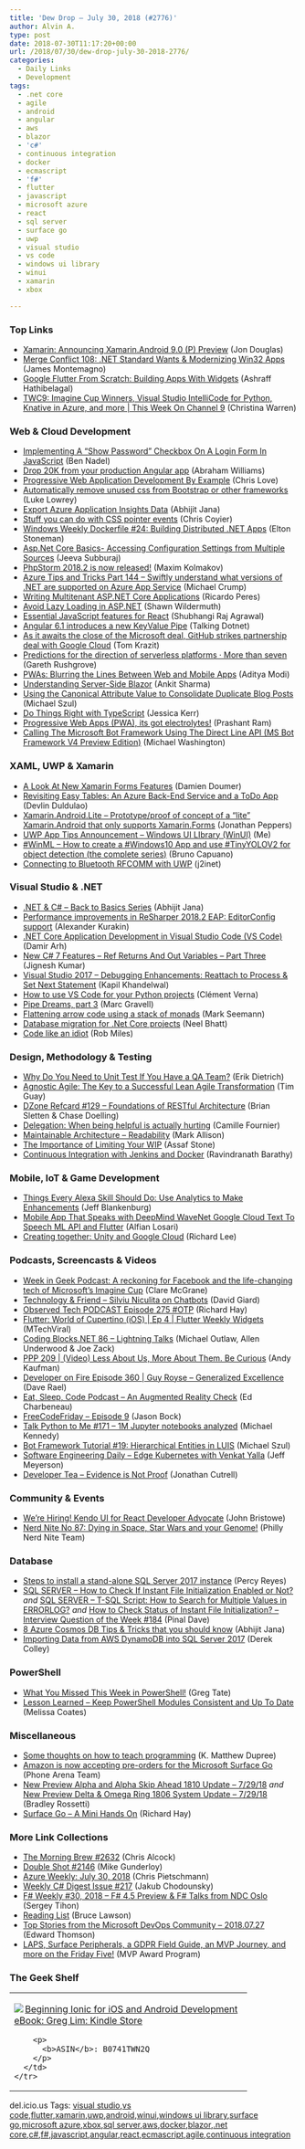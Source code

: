 ```yaml
---
title: 'Dew Drop – July 30, 2018 (#2776)'
author: Alvin A.
type: post
date: 2018-07-30T11:17:20+00:00
url: /2018/07/30/dew-drop-july-30-2018-2776/
categories:
  - Daily Links
  - Development
tags:
  - .net core
  - agile
  - android
  - angular
  - aws
  - blazor
  - 'c#'
  - continuous integration
  - docker
  - ecmascript
  - 'f#'
  - flutter
  - javascript
  - microsoft azure
  - react
  - sql server
  - surface go
  - uwp
  - visual studio
  - vs code
  - windows ui library
  - winui
  - xamarin
  - xbox

---
```

### <a name="top"></a>Top Links

  * <a href="https://blog.xamarin.com/xamarin-android-9-0-p-preview/" target="_blank">Xamarin: Announcing Xamarin.Android 9.0 (P) Preview</a> (Jon Douglas)
  * <a href="http://www.mergeconflict.fm/108" target="_blank">Merge Conflict 108: .NET Standard Wants & Modernizing Win32 Apps</a> (James Montemagno)
  * <a href="https://code.tutsplus.com/tutorials/flutter-from-scratch-understanding-widgets--cms-31547" target="_blank">Google Flutter From Scratch: Building Apps With Widgets</a> (Ashraff Hathibelagal)
  * <a href="https://channel9.msdn.com/Shows/This+Week+On+Channel+9/TWC9-Imagine-Cup-Winners-Visual-Studio-IntelliCode-for-Python-Knative-in-Azure-and-more?WT.mc_id=DX_MVP4025064" target="_blank">TWC9: Imagine Cup Winners, Visual Studio IntelliCode for Python, Knative in Azure, and more | This Week On Channel 9</a> (Christina Warren)



### <a name="web"></a>Web & Cloud Development

  * <a href="https://www.bennadel.com/blog/3474-implementing-a-show-password-checkbox-on-a-login-form-in-javascript.htm" target="_blank">Implementing A &#8220;Show Password&#8221; Checkbox On A Login Form In JavaScript</a> (Ben Nadel)
  * <a href="https://bendyworks.com/blog/drop-20k-from-your-production-angular-app" target="_blank">Drop 20K from your production Angular app</a> (Abraham Williams)
  * <a href="https://love2dev.com/blog/progressive-web-application-development-by-example/" target="_blank">Progressive Web Application Development By Example</a> (Chris Love)
  * <a href="http://lukencode.com/2018/07/29/automatically-removeunused-css-from-bootstrap-or-other-frameworks/" target="_blank">Automatically remove unused css from Bootstrap or other frameworks</a> (Luke Lowrey)
  * <a href="https://dailydotnettips.com/export-azure-application-insights-data/" target="_blank">Export Azure Application Insights Data</a> (Abhijit Jana)
  * <a href="https://codepen.io/MartijnCuppens/full/MBjqbM/" target="_blank">Stuff you can do with CSS pointer events</a> (Chris Coyier)
  * <a href="http://blog.sixeyed.com/windows-weekly-dockerfile-24/" target="_blank">Windows Weekly Dockerfile #24: Building Distributed .NET Apps</a> (Elton Stoneman)
  * <a href="http://feedproxy.google.com/~r/jeevasubburaj/~3/6s9DHJM1yLo/aspnet-core-basics-accessing.html" target="_blank">Asp.Net Core Basics- Accessing Configuration Settings from Multiple Sources</a> (Jeeva Subburaj)
  * <a href="https://blog.jetbrains.com/phpstorm/2018/07/phpstorm-2018-2-release/" target="_blank">PhpStorm 2018.2 is now released!</a> (Maxim Kolmakov)
  * <a href="https://www.michaelcrump.net/azure-tips-and-tricks144/" target="_blank">Azure Tips and Tricks Part 144 &#8211; Swiftly understand what versions of .NET are supported on Azure App Service</a> (Michael Crump)
  * <a href="https://stackify.com/writing-multitenant-asp-net-core-applications/" target="_blank">Writing Multitenant ASP.NET Core Applications</a> (Ricardo Peres)
  * <a href="https://wildermuth.com/2018/07/28/Avoid-Lazy-Loading-in-ASP-NET" target="_blank">Avoid Lazy Loading in ASP.NET</a> (Shawn Wildermuth)
  * <a href="https://codeburst.io/essential-javascript-features-for-react-82a6bf6855c2?source=rss----61061eb0c96b---4" target="_blank">Essential JavaScript features for React</a> (Shubhangi Raj Agrawal)
  * <a href="http://www.talkingdotnet.com/angular-6-1-introduces-new-keyvalue-pipe/" target="_blank">Angular 6.1 introduces a new KeyValue Pipe</a> (Talking Dotnet)
  * <a href="https://www.geekwire.com/2018/awaits-close-microsoft-deal-github-strikes-partnership-deal-google-cloud/" target="_blank">As it awaits the close of the Microsoft deal, GitHub strikes partnership deal with Google Cloud</a> (Tom Krazit)
  * <a href="https://www.morethanseven.net/2017/06/26/predictions-for-the-direction-of-serverless-platforms/" target="_blank">Predictions for the direction of serverless platforms · More than seven</a> (Gareth Rushgrove)
  * <a href="https://dzone.com/articles/progressive-web-apps-blurring-the-lines-between-we?utm_medium=feed&utm_source=feedpress.me&utm_campaign=Feed%3A+dzone%2Fwebdev" target="_blank">PWAs: Blurring the Lines Between Web and Mobile Apps</a> (Aditya Modi)
  * <a href="https://www.c-sharpcorner.com/article/understanding-server-side-blazor/" target="_blank">Understanding Server-Side Blazor</a> (Ankit Sharma)
  * <a href="https://codepunk.io/using-the-canonical-attribute-value-to-consolidate-duplicate-blog-posts/" target="_blank">Using the Canonical Attribute Value to Consolidate Duplicate Blog Posts</a> (Michael Szul)
  * <a href="http://blog.jessitron.com/2018/07/do-things-right-with-typescript.html" target="_blank">Do Things Right with TypeScript</a> (Jessica Kerr)
  * <a href="https://codeburst.io/traditional-web-apps-vs-progressive-web-apps-pwa-its-got-electrolytes-ba0aba67c27b?source=rss----61061eb0c96b---4" target="_blank">Progressive Web Apps (PWA), its got electrolytes!</a> (Prashant Ram)
  * <a href="http://aihelpwebsite.com/Blog/EntryId/2034/Calling-The-Microsoft-Bot-Framework-Using-The-Direct-Line-API-MS-Bot-Framework-V4-Preview-Edition" target="_blank">Calling The Microsoft Bot Framework Using The Direct Line API (MS Bot Framework V4 Preview Edition)</a> (Michael Washington)



### <a name="silverlight"></a>XAML, UWP & Xamarin

  * <a href="https://doumer.me/a-look-at-new-xamarin-forms-features/" target="_blank">A Look At New Xamarin Forms Features</a> (Damien Doumer)
  * <a href="https://devlinduldulao.pro/revisiting-easy-tables-an-azure-back-end-service-and-a-todo-app/" target="_blank">Revisiting Easy Tables: An Azure Back-End Service and a ToDo App</a> (Devlin Duldulao)
  * <a href="https://github.com/jonathanpeppers/Xamarin.Android.Lite" target="_blank">Xamarin.Android.Lite &#8211; Prototype/proof of concept of a &#8220;lite&#8221; Xamarin.Android that only supports Xamarin.Forms</a> (Jonathan Peppers)
  * <a href="http://www.uwpapp.tips/2018/07/uwp-app-tips-announcement-windows-ui.html" target="_blank">UWP App Tips Announcement &#8211; Windows UI LIbrary (WinUI)</a> (Me)
  * <a href="http://feedproxy.google.com/~r/elbruno/~3/WSlOTNRFFaI/" target="_blank">#WinML – How to create a #Windows10 App and use #TinyYOLOV2 for object detection (the complete series)</a> (Bruno Capuano)
  * <a href="https://j2inet.blog/2018/07/29/connecting-to-bluetooth-rfcomm-with-uwp/" target="_blank">Connecting to Bluetooth RFCOMM with UWP</a> (j2inet)



### <a name="dotnet"></a>Visual Studio & .NET

  * <a href="https://dailydotnettips.com/net-c-back-to-basics-series/" target="_blank">.NET & C# – Back to Basics Series</a> (Abhijit Jana)
  * <a href="https://blog.jetbrains.com/dotnet/2018/07/27/performance-improvements-resharper-2018-2-eap-editorconfig-support/" target="_blank">Performance improvements in ReSharper 2018.2 EAP: EditorConfig support</a> (Alexander Kurakin)
  * <a href="http://feedproxy.google.com/~r/netCurryRecentArticles/~3/s8xMn65yEfo/ShowArticle.aspx" target="_blank">.NET Core Application Development in Visual Studio Code (VS Code)</a> (Damir Arh)
  * <a href="https://www.c-sharpcorner.com/article/new-c-sharp-7-features-ref-returns-and-out-variables-part-three/" target="_blank">New C# 7 Features &#8211; Ref Returns And Out Variables &#8211; Part Three</a> (Jignesh Kumar)
  * <a href="https://www.techcartnow.com/visual-studio-2017-debugging-enhancements-reattach-to-process-and-set-next-statement/" target="_blank">Visual Studio 2017 – Debugging Enhancements: Reattach to Process & Set Next Statement</a> (Kapil Khandelwal)
  * <a href="https://fedoramagazine.org/vscode-python-howto/" target="_blank">How to use VS Code for your Python projects</a> (Clément Verna)
  * <a href="http://feedproxy.google.com/~r/CodeCodeAndMoreCode/~3/B5z4GmNruMI/pipe-dreams-part-3.html" target="_blank">Pipe Dreams, part 3</a> (Marc Gravell)
  * <a href="http://blog.ploeh.dk/2018/07/30/flattening-arrow-code-using-a-stack-of-monads/" target="_blank">Flattening arrow code using a stack of monads</a> (Mark Seemann)
  * <a href="https://neelbhatt.com/2018/07/28/database-migration-for-net-core-projects/" target="_blank">Database migration for .Net Core projects</a> (Neel Bhatt)
  * <a href="http://www.robmiles.com/journal/2017/07/28/idiot" target="_blank">Code like an idiot</a> (Rob Miles)



### <a name="design"></a>Design, Methodology & Testing

  * <a href="http://feedproxy.google.com/~r/Typemock/~3/HWc7Xvr_p4I/" target="_blank">Why Do You Need to Unit Test If You Have a QA Team?</a> (Erik Dietrich)
  * <a href="http://www.infoq.com/articles/agnostic-agile-success?utm_campaign=infoq_content&utm_source=infoq&utm_medium=feed&utm_term=global" target="_blank">Agnostic Agile: The Key to a Successful Lean Agile Transformation</a> (Tim Guay)
  * <a href="https://dzone.com/refcardz/rest-foundations-restful?chapter=1" target="_blank">DZone Refcard #129 &#8211; Foundations of RESTful Architecture</a> (Brian Sletten & Chase Doelling)
  * <a href="http://www.elidedbranches.com/2018/07/delegation-when-being-helpful-is.html" target="_blank">Delegation: When being helpful is actually hurting</a> (Camille Fournier)
  * <a href="http://feedproxy.google.com/~r/StylingAndroid/~3/Cw5f4LJQZy8/" target="_blank">Maintainable Architecture – Readability</a> (Mark Allison)
  * <a href="https://blogs.msdn.microsoft.com/premier_developer/2018/07/29/the-importance-of-limiting-your-wip/" target="_blank">The Importance of Limiting Your WIP</a> (Assaf Stone)
  * <a href="https://code-maze.com/ci-jenkins-docker/" target="_blank">Continuous Integration with Jenkins and Docker</a> (Ravindranath Barathy)



### <a name="mobile"></a>Mobile, IoT & Game Development

  * <a href="https://developer.amazon.com:443/blogs/alexa/post/e2fa7472-a529-40e3-b35e-53af602e72ab/things-every-alexa-skill-should-do-use-analytics-to-make-enhancements" target="_blank">Things Every Alexa Skill Should Do: Use Analytics to Make Enhancements</a> (Jeff Blankenburg)
  * <a href="https://medium.com/@alfianlosari/mobile-app-that-speaks-with-deepmind-wavenet-google-cloud-text-to-speech-ml-api-and-flutter-48abf0992cb9?source=rss-192bb381a5de------2" target="_blank">Mobile App That Speaks with DeepMind WaveNet Google Cloud Text To Speech ML API and Flutter</a> (Alfian Losari)
  * <a href="https://blogs.unity3d.com/2018/07/27/creating-together-unity-and-google-cloud/" target="_blank">Creating together: Unity and Google Cloud</a> (Richard Lee)



### <a name="podcasts"></a>Podcasts, Screencasts & Videos

  * <a href="https://www.geekwire.com/2018/week-geek-podcast-reckoning-facebook-inside-life-changing-tech-microsofts-imagine-cup/" target="_blank">Week in Geek Podcast: A reckoning for Facebook and the life-changing tech of Microsoft’s Imagine Cup</a> (Clare McGrane)
  * <a href="http://DavidGiard.com/2018/07/30/SilviuNiculitaOnChatbots.aspx" target="_blank">Technology & Friend &#8211; Silviu Niculita on Chatbots</a> (David Giard)
  * <a href="https://www.windowsobserver.com/2018/07/29/observed-tech-podcast-episode-275-otp/" target="_blank">Observed Tech PODCAST Episode 275 #OTP</a> (Richard Hay)
  * <a href="http://www.youtube.com/watch?v=f4kXyOkfe6I" target="_blank">Flutter: World of Cupertino (iOS) | Ep 4 | Flutter Weekly Widgets</a> (MTechViral)
  * <a href="https://www.codingblocks.net/podcast/lightning-talks/" target="_blank">Coding Blocks.NET 86 &#8211; Lightning Talks</a> (Michael Outlaw, Allen Underwood & Joe Zack)
  * <a href="http://feedproxy.google.com/~r/PeopleAndProjectsPodcastBlog/~3/8pvJf6fiVj0/474-ppp-209-video-less-about-us-more-about-them-be-curious.html" target="_blank">PPP 209 | (Video) Less About Us, More About Them. Be Curious</a> (Andy Kaufman)
  * <a href="http://developeronfire.com/podcast/episode-360-guy-royse-generalized-excellence" target="_blank">Developer on Fire Episode 360 | Guy Royse &#8211; Generalized Excellence</a> (Dave Rael)
  * <a href="https://www.telerik.com/blogs/an-augmented-reality-check" target="_blank">Eat, Sleep, Code Podcast &#8211; An Augmented Reality Check</a> (Ed Charbeneau)
  * <a href="http://www.youtube.com/watch?v=u-LTK0eI_X0" target="_blank">FreeCodeFriday &#8211; Episode 9</a> (Jason Bock)
  * <a href="https://talkpython.fm/episodes/show/171/1m-jupyter-notebooks-analyzed" target="_blank">Talk Python to Me #171 &#8211; 1M Jupyter notebooks analyzed</a> (Michael Kennedy)
  * <a href="http://www.youtube.com/watch?v=cIJSREEB2cY" target="_blank">Bot Framework Tutorial #19: Hierarchical Entities in LUIS</a> (Michael Szul)
  * <a href="https://softwareengineeringdaily.com/2018/07/30/edge-kubernetes-with-venkat-yalla/" target="_blank">Software Engineering Daily &#8211; Edge Kubernetes with Venkat Yalla</a> (Jeff Meyerson)
  * <a href="http://developertea.simplecast.fm/a01d76d6" target="_blank">Developer Tea &#8211; Evidence is Not Proof</a> (Jonathan Cutrell)



### <a name="events"></a>Community & Events

  * <a href="https://www.telerik.com/blogs/were-hiring-kendo-ui-for-react-developer-advocate" target="_blank">We&#8217;re Hiring! Kendo UI for React Developer Advocate</a> (John Bristowe)
  * <a href="https://philadelphia.nerdnite.com/2018/07/27/nerd-nite-no-87-dying-in-space-star-wars-and-your-genome/" target="_blank">Nerd Nite No 87: Dying in Space, Star Wars and your Genome!</a> (Philly Nerd Nite Team)



### <a name="sql"></a>Database

  * <a href="http://feedproxy.google.com/~r/MSSQLTips-LatestSqlServerTips/~3/WpJix5Iwb1k/tip.asp" target="_blank">Steps to install a stand-alone SQL Server 2017 instance</a> (Percy Reyes)
  * <a href="https://blog.sqlauthority.com/2018/07/28/sql-server-how-to-check-if-instant-file-initialization-enabled-or-not/" target="_blank">SQL SERVER – How to Check If Instant File Initialization Enabled or Not?</a> _and_ <a href="https://blog.sqlauthority.com/2018/07/30/sql-server-t-sql-script-how-to-search-for-multiple-values-in-errorlog/" target="_blank">SQL SERVER – T-SQL Script: How to Search for Multiple Values in ERRORLOG?</a> _and_ <a href="https://blog.sqlauthority.com/2018/07/29/how-to-check-status-of-instant-file-initialization-interview-question-of-the-week-184/" target="_blank">How to Check Status of Instant File Initialization? – Interview Question of the Week #184</a> (Pinal Dave)
  * <a href="https://dailydotnettips.com/azure-cosmos-db-tips-tricks/" target="_blank">8 Azure Cosmos DB Tips & Tricks that you should know</a> (Abhijit Jana)
  * <a href="http://feedproxy.google.com/~r/MSSQLTips-LatestSqlServerTips/~3/qMd46LrTWe8/tip.asp" target="_blank">Importing Data from AWS DynamoDB into SQL Server 2017</a> (Derek Colley)



### <a name="ps"></a>PowerShell

  * <a href="https://powershell.org/2018/07/27/what-you-missed-this-week-in-powershell-3/" target="_blank">What You Missed This Week in PowerShell!</a> (Greg Tate)
  * <a href="http://feedproxy.google.com/~r/SqlChick-MelissaCoates/~3/uFcYMVdrIvU/lesson-learned-keep-powershell-modules-consistent-up-to-date" target="_blank">Lesson Learned &#8211; Keep PowerShell Modules Consistent and Up To Date</a> (Melissa Coates)



### <a name="misc"></a>Miscellaneous

  * <a href="https://www.philosophicalhacker.com/post/teaching-programming/" target="_blank">Some thoughts on how to teach programming</a> (K. Matthew Dupree)
  * <a href="http://feedproxy.google.com/~r/phonearena/ySoL/~3/3x2PBB--6_E/Surface-Go-pre-orders-now-accepted-by-Amazon_id107202" target="_blank">Amazon is now accepting pre-orders for the Microsoft Surface Go</a> (Phone Arena Team)
  * <a href="https://news.xbox.com/en-us/2018/07/29/new-preview-alpha-and-alpha-skip-ahead-1810-update-7-29-18/" target="_blank">New Preview Alpha and Alpha Skip Ahead 1810 Update – 7/29/18</a> _and_ <a href="https://news.xbox.com/en-us/2018/07/29/new-preview-delta-omega-ring-1806-system-update-7-29-18/" target="_blank">New Preview Delta & Omega Ring 1806 System Update – 7/29/18</a> (Bradley Rossetti)
  * <a href="https://www.windowsobserver.com/2018/07/28/surface-go-a-mini-hands-on/" target="_blank">Surface Go – A Mini Hands On</a> (Richard Hay)



### <a name="links"></a>More Link Collections

  * <a href="http://feedproxy.google.com/~r/ReflectivePerspective/~3/y5GGG4LfKuA/" target="_blank">The Morning Brew #2632</a> (Chris Alcock)
  * <a href="https://afreshcup.com/home/2018/07/30/double-shot-2146.html" target="_blank">Double Shot #2146</a> (Mike Gunderloy)
  * <a href="https://buildazure.com/2018/07/30/azure-weekly-july-30-2018/" target="_blank">Azure Weekly: July 30, 2018</a> (Chris Pietschmann)
  * <a href="http://feedproxy.google.com/~r/digest-csharp/~3/xF64kgsgeKs/217" target="_blank">Weekly C# Digest Issue #217</a> (Jakub Chodounsky)
  * <a href="https://sergeytihon.com/2018/07/28/f-weekly-30-2018-f-4-5-preview-f-talks-from-ndc-oslo/" target="_blank">F# Weekly #30, 2018 – F# 4.5 Preview & F# Talks from NDC Oslo</a> (Sergey Tihon)
  * <a href="https://www.brucelawson.co.uk/2018/reading-list-205/" target="_blank">Reading List</a> (Bruce Lawson)
  * <a href="https://blogs.msdn.microsoft.com/devops/2018/07/27/top-stories-from-the-microsoft-devops-community-2018-07-27/" target="_blank">Top Stories from the Microsoft DevOps Community – 2018.07.27</a> (Edward Thomson)
  * <a href="https://blogs.msdn.microsoft.com/mvpawardprogram/2018/07/27/friday-five-july-27/" target="_blank">LAPS, Surface Peripherals, a GDPR Field Guide, an MVP Journey, and more on the Friday Five!</a> (MVP Award Program)



### <a name="shelf"></a>The Geek Shelf

<div class="wlWriterEditableSmartContent" id="scid:7dc1bd33-94bd-46fd-a20b-0131235bcd47:0499e0a4-fc1a-4643-ad13-2bb798534bf9" style="margin: 0px; padding: 0px; float: none; display: inline;">
  <table cellspacing="0" cellpadding="2" width="400" border="0" unselectable="on">
    <tr>
      <td valign="top" width="400">
        <p>
          <a title="Beginning Ionic for iOS and Android Development eBook: Greg Lim: Kindle Store" href="https://www.amazon.com/exec/obidos/ASIN/B0741TWN2Q/amavin-20"><img data-recalc-dims="1" decoding="async" src="https://i0.wp.com/images-na.ssl-images-amazon.com/images/I/413e4JVYE7L._AC_US218_.jpg?w=660&#038;ssl=1" border="0" align="left" style="float:left" />Beginning Ionic for iOS and Android Development eBook: Greg Lim: Kindle Store</a>
        </p>
        
        <p>
          <b>ASIN</b>: B0741TWN2Q
        </p>
      </td>
    </tr>
  </table>
</div>



<div class="wlWriterEditableSmartContent" id="scid:77ECF5F8-D252-44F5-B4EB-D463C5396A79:b8f0d171-3d08-44be-bbfa-d4630815885f" style="margin: 0px; padding: 0px; float: none; display: inline;">
  del.icio.us Tags: <a href="http://del.icio.us/popular/visual+studio" rel="tag">visual studio</a>,<a href="http://del.icio.us/popular/vs+code" rel="tag">vs code</a>,<a href="http://del.icio.us/popular/flutter" rel="tag">flutter</a>,<a href="http://del.icio.us/popular/xamarin" rel="tag">xamarin</a>,<a href="http://del.icio.us/popular/uwp" rel="tag">uwp</a>,<a href="http://del.icio.us/popular/android" rel="tag">android</a>,<a href="http://del.icio.us/popular/winui" rel="tag">winui</a>,<a href="http://del.icio.us/popular/windows+ui+library" rel="tag">windows ui library</a>,<a href="http://del.icio.us/popular/surface+go" rel="tag">surface go</a>,<a href="http://del.icio.us/popular/microsoft+azure" rel="tag">microsoft azure</a>,<a href="http://del.icio.us/popular/xbox" rel="tag">xbox</a>,<a href="http://del.icio.us/popular/sql+server" rel="tag">sql server</a>,<a href="http://del.icio.us/popular/aws" rel="tag">aws</a>,<a href="http://del.icio.us/popular/docker" rel="tag">docker</a>,<a href="http://del.icio.us/popular/blazor" rel="tag">blazor</a>,<a href="http://del.icio.us/popular/.net+core" rel="tag">.net core</a>,<a href="http://del.icio.us/popular/c%23" rel="tag">c#</a>,<a href="http://del.icio.us/popular/f%23" rel="tag">f#</a>,<a href="http://del.icio.us/popular/javascript" rel="tag">javascript</a>,<a href="http://del.icio.us/popular/angular" rel="tag">angular</a>,<a href="http://del.icio.us/popular/react" rel="tag">react</a>,<a href="http://del.icio.us/popular/ecmascript" rel="tag">ecmascript</a>,<a href="http://del.icio.us/popular/agile" rel="tag">agile</a>,<a href="http://del.icio.us/popular/continuous+integration" rel="tag">continuous integration</a>
</div>